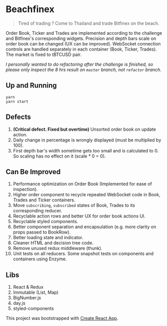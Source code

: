 # Beachfinex

> Tired of trading ? Come to Thailand and trade Bitfinex on the beach.

Order Book, Ticker and Trades are implemented according to the challenge and Bitfinex's corresponding widgets. Precision and depth bars scale on order book can be changed (UX can be improved). WebSocket connection controls are handled separately in each container (Book, Ticker, Trades). The market is fixed to tBTCUSD pair.

*I personally wanted to do refactoring after the challenge is finished, so please only inspect the 8 hrs result on `master` branch, not `refactor` branch.*

## Up and Running
  ```
  yarn
  yarn start
  ```
## Defects
1. **(Critical defect. Fixed but overtime)** Unsorted order book on update action.
1. Daily change in percentage is wrongly displayed (must be multiplied by 100).
1. First depth bar's width sometime gets too small and is calculated to 0. So scaling has no effect on it (scale * 0 = 0).

## Can Be Improved
1. Performance optimization on Order Book (Implemented for ease of inspection).
1. Higher order component to recycle repeated WebSocket code in Book, Trades and Ticker containers.
1. Move `subscribing`, `subscribed` states of Book, Trades to its corresponding reducer.
1. Recyclable action rows and better UX for order book actions UI.
1. Recyclable styled components.
1. Better component separation and encapsulation (e.g. more clarity on props passed to BookRow).
1. Better loading state and indicator.
1. Cleaner HTML and decision tree code.
1. Remove unused redux middleware (thunk).
1. Unit tests on all reducers. Some snapshot tests on components and containers using Enzyme.

## Libs
1. React & Redux
1. Immutable (List, Map)
1. BigNumber.js
1. day.js
1. styled-components

This project was bootstrapped with [Create React App](https://github.com/facebook/create-react-app).
